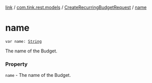[link](../../index.md) / [com.tink.rest.models](../index.md) / [CreateRecurringBudgetRequest](index.md) / [name](./name.md)

# name

`var name: `[`String`](https://kotlinlang.org/api/latest/jvm/stdlib/kotlin/-string/index.html)

The name of the Budget.

### Property

`name` - The name of the Budget.